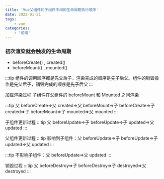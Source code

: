 ```yaml
---
title: 'Vue父组件和子组件中间的生命周期执行顺序'
date: 2022-01-21
tags:
    - vue
categories:
    - '前端'
---
```


### 初次渲染就会触发的生命周期

-   beforeCreate() , created()
-   beforeMount() , mounted()

:::tip
组件的调用顺序都是先父后子，渲染完成的顺序是先子后父。组件的销毁操作是先父后子，销毁完成的顺序是先子后父
:::

加载渲染过程 子组件在父组件的 beforeMount 和 Mounted 之间渲染

:::tip
父 beforeCreate=>父 created=>父 beforeMount=>子 beforeCreate=>子 created=>子 beforeMount=>子 mounted=>父 mounted
:::

子组件更新过程
:::tip
父 beforeUpdate=>子 beforeUpdate=>子 updated=>父 updated
:::

父组件更新过程
:::tip
影响到子组件：父 beforeUpdate=>子 beforeUpdate=>子 updated=>父 updated
:::

:::tip
不影响子组件：父 beforeUpdate=>父 updated
:::

销毁过程
:::tip
父 beforeDestroy=>子 beforeDestroy=>子 destroyed=>父 destroyed
:::
